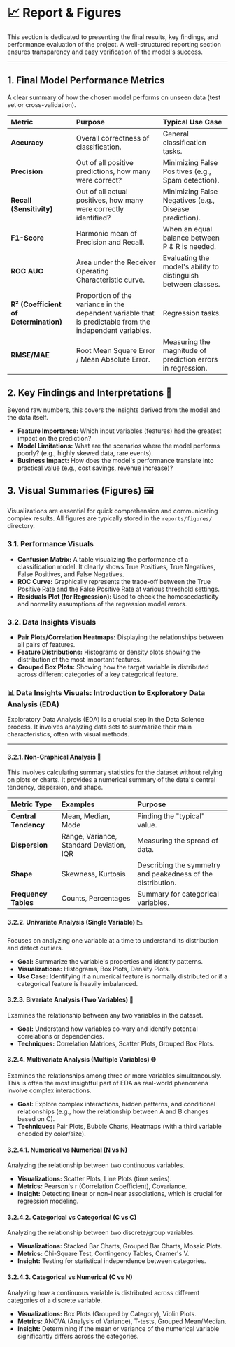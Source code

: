 # 📈 Report & Figures

This section is dedicated to presenting the final results, key findings, and performance evaluation of the project. A well-structured reporting section ensures transparency and easy verification of the model's success.

---

## 1. Final Model Performance Metrics

A clear summary of how the chosen model performs on unseen data (test set or cross-validation).

| Metric | Purpose | Typical Use Case |
| :--- | :--- | :--- |
| **Accuracy** | Overall correctness of classification. | General classification tasks. |
| **Precision** | Out of all positive predictions, how many were correct? | Minimizing False Positives (e.g., Spam detection). |
| **Recall (Sensitivity)** | Out of all actual positives, how many were correctly identified? | Minimizing False Negatives (e.g., Disease prediction). |
| **F1-Score** | Harmonic mean of Precision and Recall. | When an equal balance between P & R is needed. |
| **ROC AUC** | Area under the Receiver Operating Characteristic curve. | Evaluating the model's ability to distinguish between classes. |
| **R² (Coefficient of Determination)** | Proportion of the variance in the dependent variable that is predictable from the independent variables. | Regression tasks. |
| **RMSE/MAE** | Root Mean Square Error / Mean Absolute Error. | Measuring the magnitude of prediction errors in regression. |

## 2. Key Findings and Interpretations 🧠

Beyond raw numbers, this covers the insights derived from the model and the data itself.

* **Feature Importance:** Which input variables (features) had the greatest impact on the prediction?
* **Model Limitations:** What are the scenarios where the model performs poorly? (e.g., highly skewed data, rare events).
* **Business Impact:** How does the model's performance translate into practical value (e.g., cost savings, revenue increase)?

## 3. Visual Summaries (Figures) 🖼️

Visualizations are essential for quick comprehension and communicating complex results. All figures are typically stored in the `reports/figures/` directory.

### 3.1. Performance Visuals

* **Confusion Matrix:** A table visualizing the performance of a classification model. It clearly shows True Positives, True Negatives, False Positives, and False Negatives.
* **ROC Curve:** Graphically represents the trade-off between the True Positive Rate and the False Positive Rate at various threshold settings.
* **Residuals Plot (for Regression):** Used to check the homoscedasticity and normality assumptions of the regression model errors.

### 3.2. Data Insights Visuals

* **Pair Plots/Correlation Heatmaps:** Displaying the relationships between all pairs of features.
* **Feature Distributions:** Histograms or density plots showing the distribution of the most important features.
* **Grouped Box Plots:** Showing how the target variable is distributed across different categories of a key categorical feature.

### 📊 Data Insights Visuals: Introduction to Exploratory Data Analysis (EDA)

Exploratory Data Analysis (EDA) is a crucial step in the Data Science process. It involves analyzing data sets to summarize their main characteristics, often with visual methods.

---

#### 3.2.1. Non-Graphical Analysis 🔢

This involves calculating summary statistics for the dataset without relying on plots or charts. It provides a numerical summary of the data's central tendency, dispersion, and shape.

| Metric Type | Examples | Purpose |
| :--- | :--- | :--- |
| **Central Tendency** | Mean, Median, Mode | Finding the "typical" value. |
| **Dispersion** | Range, Variance, Standard Deviation, IQR | Measuring the spread of data. |
| **Shape** | Skewness, Kurtosis | Describing the symmetry and peakedness of the distribution. |
| **Frequency Tables** | Counts, Percentages | Summary for categorical variables. |

#### 3.2.2. Univariate Analysis (Single Variable) 📉

Focuses on analyzing one variable at a time to understand its distribution and detect outliers.

* **Goal:** Summarize the variable's properties and identify patterns.
* **Visualizations:** Histograms, Box Plots, Density Plots.
* **Use Case:** Identifying if a numerical feature is normally distributed or if a categorical feature is heavily imbalanced.

#### 3.2.3. Bivariate Analysis (Two Variables) 🔗

Examines the relationship between any two variables in the dataset.

* **Goal:** Understand how variables co-vary and identify potential correlations or dependencies.
* **Techniques:** Correlation Matrices, Scatter Plots, Grouped Box Plots.

#### 3.2.4. Multivariate Analysis (Multiple Variables) 🌐

Examines the relationships among three or more variables simultaneously. This is often the most insightful part of EDA as real-world phenomena involve complex interactions.

* **Goal:** Explore complex interactions, hidden patterns, and conditional relationships (e.g., how the relationship between A and B changes based on C).
* **Techniques:** Pair Plots, Bubble Charts, Heatmaps (with a third variable encoded by color/size).

#### 3.2.4.1. Numerical vs Numerical (N vs N)

Analyzing the relationship between two continuous variables.

* **Visualizations:** Scatter Plots, Line Plots (time series).
* **Metrics:** Pearson's r (Correlation Coefficient), Covariance.
* **Insight:** Detecting linear or non-linear associations, which is crucial for regression modeling.

#### 3.2.4.2. Categorical vs Categorical (C vs C)

Analyzing the relationship between two discrete/group variables.

* **Visualizations:** Stacked Bar Charts, Grouped Bar Charts, Mosaic Plots.
* **Metrics:** Chi-Square Test, Contingency Tables, Cramer's V.
* **Insight:** Testing for statistical independence between categories.

#### 3.2.4.3. Categorical vs Numerical (C vs N)

Analyzing how a continuous variable is distributed across different categories of a discrete variable.

* **Visualizations:** Box Plots (Grouped by Category), Violin Plots.
* **Metrics:** ANOVA (Analysis of Variance), T-tests, Grouped Mean/Median.
* **Insight:** Determining if the mean or variance of the numerical variable significantly differs across the categories.
